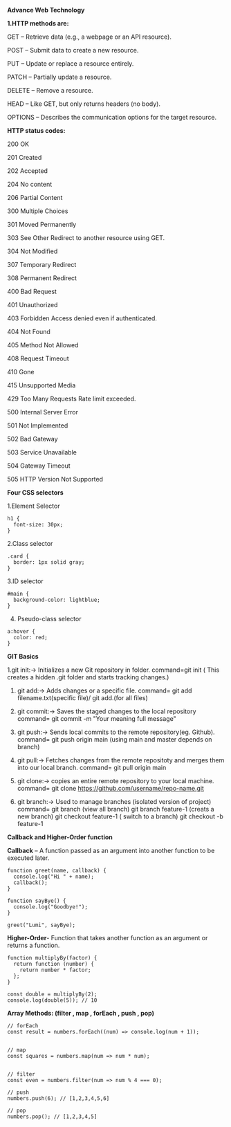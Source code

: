 
**Advance Web Technology**

   **1.HTTP methods are:**

GET – Retrieve data (e.g., a webpage or an API resource).

POST – Submit data to create a new resource.

PUT – Update or replace a resource entirely.

PATCH – Partially update a resource.

DELETE – Remove a resource.

HEAD – Like GET, but only returns headers (no body).

OPTIONS – Describes the communication options for the target resource.

 **HTTP status codes:**

 200 OK

201 Created

202 Accepted

204 No content

206 Partial Content

300	Multiple Choices

301	Moved Permanently

303	See Other	Redirect to another resource using GET.

304	Not Modified

307	Temporary Redirect

308	Permanent Redirect

400	Bad Request

401	Unauthorized

403	Forbidden	Access denied even if authenticated.

404	Not Found

405	Method Not Allowed

408	Request Timeout

410	Gone

415	Unsupported Media

429	Too Many Requests	Rate limit exceeded.

500	Internal Server Error

501	Not Implemented

502	Bad Gateway

503	Service Unavailable

504	Gateway Timeout

505	HTTP Version Not Supported 

**Four CSS selectors**

1.Element Selector

```
h1 {
  font-size: 30px;
}
``````

2.Class selector
```
.card {
  border: 1px solid gray;
}
```
3.ID selector
```
#main {
  background-color: lightblue;
}
```
4. Pseudo-class selector

```
a:hover {
  color: red;
}
```
**GIT Basics**

1.git init:-> Initializes a new Git repository in folder.
 command=git init ( This creates a hidden .git folder and starts tracking changes.)
  
  1. git add:-> Adds changes or a specific file.
      command= git add filename.txt(specific file)/ git add.(for all files)
  
  2. git commit:-> Saves the staged changes to the local repository
      command= git commit -m "Your meaning full message"
  
  3. git push:-> Sends local commits to the remote repository(eg. Github).
      command= git push origin main (using main and master depends on branch)

  4. git pull:-> Fetches changes from the remote repositoty and merges them into  our local branch.
      command= git pull origin main

  5. git clone:-> copies an entire remote repository to your local machine.
     command= git clone https://github.com/username/repo-name.git

  6. git branch:-> Used to manage branches (isolated version of project)
      command= git branch (view all branch)
               git branch feature-1 (creats a new branch)
               git checkout feature-1 ( switch to a branch)
               git checkout -b feature-1 

**Callback and Higher-Order function**

**Callback** – A function passed as an argument into another function to be executed later.


```
function greet(name, callback) {
  console.log("Hi " + name);
  callback();
}

function sayBye() {
  console.log("Goodbye!");
}

greet("Lumi", sayBye);
````

**Higher-Order**- Function that takes another function as an argument or returns a function.
````
function multiplyBy(factor) {
  return function (number) {
    return number * factor;
  };
}

const double = multiplyBy(2);
console.log(double(5)); // 10
````

**Array Methods: (filter , map , forEach , push , pop)**
```
// forEach
const result = numbers.forEach((num) => console.log(num + 1));


// map
const squares = numbers.map(num => num * num);


// filter 
const even = numbers.filter(num => num % 4 === 0);

// push
numbers.push(6); // [1,2,3,4,5,6]

// pop 
numbers.pop(); // [1,2,3,4,5]

```

